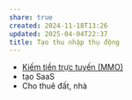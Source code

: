 ```yaml
---
share: true
created: 2024-11-18T13:26
updated: 2025-04-04T22:37
title: Tạo thu nhập thụ động
---
```

- [Kiếm tiền trực tuyến (MMO)](../../%E2%9A%A1Hi%E1%BB%83u%20bi%E1%BA%BFt%20s%C3%A2u/Ki%E1%BA%BFm%20ti%E1%BB%81n/L%C3%A0m%20ch%E1%BB%A7/T%C3%A0i%20kho%E1%BA%A3n%20%E1%BA%A3o,%20mua%20b%C3%A1n%20th%C3%B4ng%20tin%20c%C3%A1%20nh%C3%A2n/Ki%E1%BA%BFm%20ti%E1%BB%81n%20tr%E1%BB%B1c%20tuy%E1%BA%BFn%20(MMO)/index.md)
- tạo SaaS
- Cho thuê đất, nhà